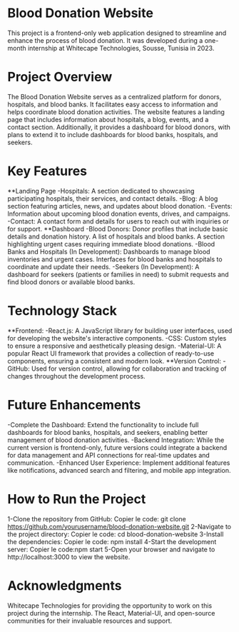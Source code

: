 # Blood Donation Website
This project is a frontend-only web application designed to streamline and enhance the process of blood donation. It was developed during a one-month internship at Whitecape Technologies, Sousse, Tunisia in 2023.

# Project Overview
The Blood Donation Website serves as a centralized platform for donors, hospitals, and blood banks. It facilitates easy access to information and helps coordinate blood donation activities. The website features a landing page that includes information about hospitals, a blog, events, and a contact section. Additionally, it provides a dashboard for blood donors, with plans to extend it to include dashboards for blood banks, hospitals, and seekers.

# Key Features
**Landing Page
-Hospitals: A section dedicated to showcasing participating hospitals, their services, and contact details.
-Blog: A blog section featuring articles, news, and updates about blood donation.
-Events: Information about upcoming blood donation events, drives, and campaigns.
-Contact: A contact form and details for users to reach out with inquiries or for support.
**Dashboard
-Blood Donors:
Donor profiles that include basic details and donation history.
A list of hospitals and blood banks.
A section highlighting urgent cases requiring immediate blood donations.
-Blood Banks and Hospitals (In Development):
Dashboards to manage blood inventories and urgent cases.
Interfaces for blood banks and hospitals to coordinate and update their needs.
-Seekers (In Development):
A dashboard for seekers (patients or families in need) to submit requests and find blood donors or available blood banks.

# Technology Stack
**Frontend:
-React.js: A JavaScript library for building user interfaces, used for developing the website's interactive components.
-CSS: Custom styles to ensure a responsive and aesthetically pleasing design.
-Material-UI: A popular React UI framework that provides a collection of ready-to-use components, ensuring a consistent and modern look.
**Version Control:
-GitHub: Used for version control, allowing for collaboration and tracking of changes throughout the development process.

# Future Enhancements
-Complete the Dashboard: Extend the functionality to include full dashboards for blood banks, hospitals, and seekers, enabling better management of blood donation activities.
-Backend Integration: While the current version is frontend-only, future versions could integrate a backend for data management and API connections for real-time updates and communication.
-Enhanced User Experience: Implement additional features like notifications, advanced search and filtering, and mobile app integration.

# How to Run the Project
1-Clone the repository from GitHub:
Copier le code: git clone https://github.com/yourusername/blood-donation-website.git
2-Navigate to the project directory:
Copier le code: cd blood-donation-website
3-Install the dependencies:
Copier le code: npm install
4-Start the development server:
Copier le code:npm start
5-Open your browser and navigate to http://localhost:3000 to view the website.

# Acknowledgments
Whitecape Technologies for providing the opportunity to work on this project during the internship.
The React, Material-UI, and open-source communities for their invaluable resources and support.
